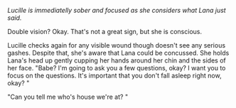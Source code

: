 *Lucille is immediatelly sober and focused as she considers what Lana just said.*

Double vision? Okay. That's not a great sign, but she is conscious. 

Lucille checks again for any visible wound though doesn't see any serious gashes. Despite that, she's aware that Lana could be concussed.
She holds Lana's head up gently cupping her hands around her chin and the sides of her face. 
"Babe? I'm going to ask you a few questions, okay? I want you to focus on the questions. It's important that you don't fall asleep right now, okay? "

"Can you tell me who's house we're at? "